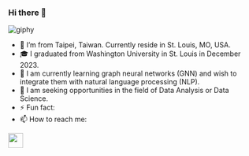 ### Hi there 👋
![giphy](https://github.com/Amanda-L/Amanda-L/assets/52643725/c955bbe7-195e-434c-93e0-f2bb56d2d266)

- :house_with_garden: I’m from Taipei, Taiwan. Currently reside in St. Louis, MO, USA.
- :mortar_board: I graduated from Washington University in St. Louis in December 2023.
- 🌱 I am currently learning graph neural networks (GNN) and wish to integrate them with natural language processing (NLP).
- 🤔 I am seeking opportunities in the field of Data Analysis or Data Science.
- ⚡ Fun fact: 
- 📫 How to reach me:
<a href="https://www.linkedin.com/in/pei-yu-huang-10702/">
    <img height="30" src="https://cdn2.iconfinder.com/data/icons/social-icon-3/512/social_style_3_in-306.png"/>
</a>


  

